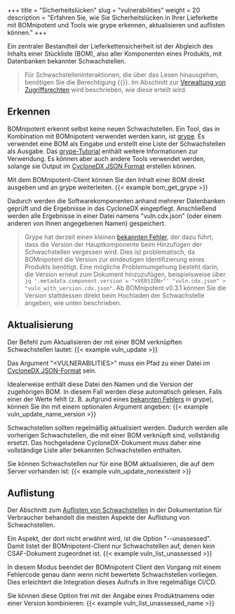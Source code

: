 +++
title = "Sicherheitslücken"
slug = "vulnerabilities"
weight = 20
description = "Erfahren Sie, wie Sie Sicherheitslücken in Ihrer Lieferkette mit BOMnipotent und Tools wie grype erkennen, aktualisieren und auflisten können."
+++

Ein zentraler Bestandteil der Lieferkettensicherheit ist der Abgleich des Inhalts einer Stückliste (BOM), also aller Komponenten eines Produkts, mit Datenbanken bekannter Schwachstellen.

> Für Schwachstelleninteraktionen, die über das Lesen hinausgehen, benötigen Sie die Berechtigung {{<vuln-management-de>}}. Im Abschnitt zur [Verwaltung von Zugriffsrechten](/de/client/manager/access-management/) wird beschrieben, wie diese erteilt wird.

## Erkennen

BOMnipotent erkennt selbst keine neuen Schwachstellen. Ein Tool, das in Kombination mit BOMnipotent verwendet werden kann, ist [grype](https://github.com/anchore/grype). Es verwendet eine BOM als Eingabe und erstellt eine Liste der Schwachstellen als Ausgabe. Das [grype-Tutorial](/de/integration/grype/) enthält weitere Informationen zur Verwendung. Es können aber auch andere Tools verwendet werden, solange sie Output im [CycloneDX JSON Format](https://cyclonedx.org/) erstellen können.

Mit dem BOMnipotent-Client können Sie den Inhalt einer BOM direkt ausgeben und an grype weiterleiten.
{{< example bom_get_grype >}}

Dadurch werden die Softwarekomponenten anhand mehrerer Datenbanken geprüft und die Ergebnisse in das CycloneDX eingepflegt. Anschließend werden alle Ergebnisse in einer Datei namens "vuln.cdx.json" (oder einem anderen von Ihnen angegebenen Namen) gespeichert.

> Grype hat derzeit einen kleinen [bekannten Fehler](https://github.com/anchore/grype/issues/2418), der dazu führt, dass die Version der Hauptkomponente beim Hinzufügen der Schwachstellen vergessen wird. Dies ist problematisch, da BOMnipotent die Version zur eindeutigen Identifizierung eines Produkts benötigt. Eine mögliche Problemumgehung besteht darin, die Version erneut zum Dokument hinzuzufügen, beispielsweise über `jq '.metadata.component.version = "<VERSION>"' "vuln.cdx.json" > "vuln_with_version.cdx.json"`. Ab BOMnipotent v0.3.1 können Sie die Version stattdessen direkt beim Hochladen der Schwachstelle angeben, wie unten beschrieben.

## Aktualisierung

Der Befehl zum Aktualisieren der mit einer BOM verknüpften Schwachstellen lautet:
{{< example vuln_update >}}

Das Argument "\<VULNERABILITIES\>" muss ein Pfad zu einer Datei im [CycloneDX JSON-Format](https://cyclonedx.org/) sein.

Idealerweise enthält diese Datei den Namen und die Version der zugehörigen BOM. In diesem Fall werden diese automatisch gelesen. Falls einer der Werte fehlt (z. B. aufgrund eines [bekannten Fehlers](https://github.com/anchore/grype/issues/2418) in grype), können Sie ihn mit einem optionalen Argument angeben:
{{< example vuln_update_name_version >}}

Schwachstellen sollten regelmäßig aktualisiert werden. Dadurch werden alle vorherigen Schwachstellen, die mit einer BOM verknüpft sind, vollständig ersetzt. Das hochgeladene CycloneDX-Dokument muss daher eine vollständige Liste aller bekannten Schwachstellen enthalten.

Sie können Schwachstellen nur für eine BOM aktualisieren, die auf dem Server vorhanden ist:
{{< example vuln_update_nonexistent >}}

## Auflistung

Der Abschnitt zum [Auflisten von Schwachstellen](/de/client/consumer/vulnerabilities/) in der Dokumentation für Verbraucher behandelt die meisten Aspekte der Auflistung von Schwachstellen.

Ein Aspekt, der dort nicht erwähnt wird, ist die Option "--unassessed". Damit listet der BOMnipotent-Client nur Schwachstellen auf, denen kein CSAF-Dokument zugeordnet ist.
{{< example vuln_list_unassessed >}}

In diesem Modus beendet der BOMnipotent Client den Vorgang mit einem Fehlercode genau dann wenn nicht bewertete Schwachstellen vorliegen. Dies erleichtert die Integration dieses Aufrufs in Ihre regelmäßige CI/CD.

Sie können diese Option frei mit der Angabe eines Produktnamens oder einer Version kombinieren:
{{< example vuln_list_unassessed_name >}}
